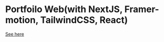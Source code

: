 # Portfoilo Web(with NextJS, Framer-motion, TailwindCSS, React)

[See here](zentechie-portfolio.vercel.app)
